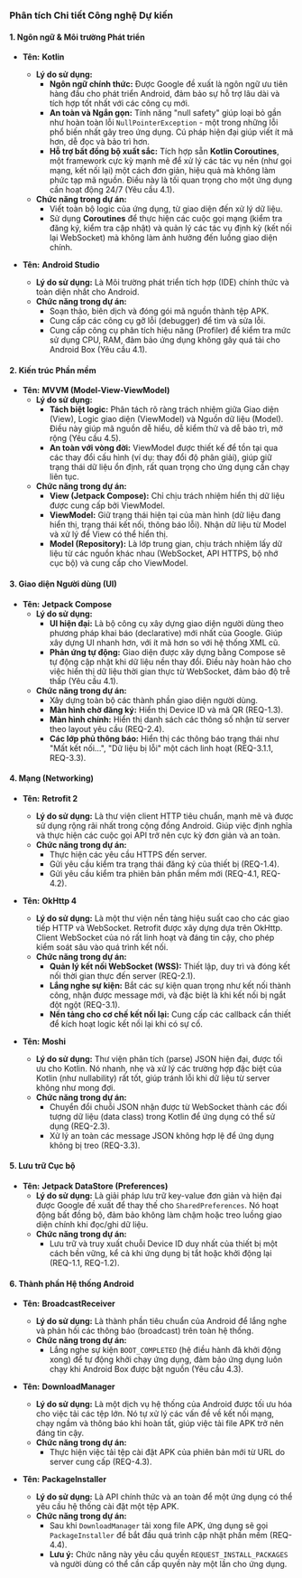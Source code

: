 ### **Phân tích Chi tiết Công nghệ Dự kiến**

#### **1. Ngôn ngữ & Môi trường Phát triển**

*   **Tên:** **Kotlin**
    *   **Lý do sử dụng:**
        *   **Ngôn ngữ chính thức:** Được Google đề xuất là ngôn ngữ ưu tiên hàng đầu cho phát triển Android, đảm bảo sự hỗ trợ lâu dài và tích hợp tốt nhất với các công cụ mới.
        *   **An toàn và Ngắn gọn:** Tính năng "null safety" giúp loại bỏ gần như hoàn toàn lỗi `NullPointerException` - một trong những lỗi phổ biến nhất gây treo ứng dụng. Cú pháp hiện đại giúp viết ít mã hơn, dễ đọc và bảo trì hơn.
        *   **Hỗ trợ bất đồng bộ xuất sắc:** Tích hợp sẵn **Kotlin Coroutines**, một framework cực kỳ mạnh mẽ để xử lý các tác vụ nền (như gọi mạng, kết nối lại) một cách đơn giản, hiệu quả mà không làm phức tạp mã nguồn. Điều này là tối quan trọng cho một ứng dụng cần hoạt động 24/7 (Yêu cầu 4.1).
    *   **Chức năng trong dự án:**
        *   Viết toàn bộ logic của ứng dụng, từ giao diện đến xử lý dữ liệu.
        *   Sử dụng **Coroutines** để thực hiện các cuộc gọi mạng (kiểm tra đăng ký, kiểm tra cập nhật) và quản lý các tác vụ định kỳ (kết nối lại WebSocket) mà không làm ảnh hưởng đến luồng giao diện chính.

*   **Tên:** **Android Studio**
    *   **Lý do sử dụng:** Là Môi trường phát triển tích hợp (IDE) chính thức và toàn diện nhất cho Android.
    *   **Chức năng trong dự án:**
        *   Soạn thảo, biên dịch và đóng gói mã nguồn thành tệp APK.
        *   Cung cấp các công cụ gỡ lỗi (debugger) để tìm và sửa lỗi.
        *   Cung cấp công cụ phân tích hiệu năng (Profiler) để kiểm tra mức sử dụng CPU, RAM, đảm bảo ứng dụng không gây quá tải cho Android Box (Yêu cầu 4.1).

#### **2. Kiến trúc Phần mềm**

*   **Tên:** **MVVM (Model-View-ViewModel)**
    *   **Lý do sử dụng:**
        *   **Tách biệt logic:** Phân tách rõ ràng trách nhiệm giữa Giao diện (View), Logic giao diện (ViewModel) và Nguồn dữ liệu (Model). Điều này giúp mã nguồn dễ hiểu, dễ kiểm thử và dễ bảo trì, mở rộng (Yêu cầu 4.5).
        *   **An toàn với vòng đời:** ViewModel được thiết kế để tồn tại qua các thay đổi cấu hình (ví dụ: thay đổi độ phân giải), giúp giữ trạng thái dữ liệu ổn định, rất quan trọng cho ứng dụng cần chạy liên tục.
    *   **Chức năng trong dự án:**
        *   **View (Jetpack Compose):** Chỉ chịu trách nhiệm hiển thị dữ liệu được cung cấp bởi ViewModel.
        *   **ViewModel:** Giữ trạng thái hiện tại của màn hình (dữ liệu đang hiển thị, trạng thái kết nối, thông báo lỗi). Nhận dữ liệu từ Model và xử lý để View có thể hiển thị.
        *   **Model (Repository):** Là lớp trung gian, chịu trách nhiệm lấy dữ liệu từ các nguồn khác nhau (WebSocket, API HTTPS, bộ nhớ cục bộ) và cung cấp cho ViewModel.

#### **3. Giao diện Người dùng (UI)**

*   **Tên:** **Jetpack Compose**
    *   **Lý do sử dụng:**
        *   **UI hiện đại:** Là bộ công cụ xây dựng giao diện người dùng theo phương pháp khai báo (declarative) mới nhất của Google. Giúp xây dựng UI nhanh hơn, với ít mã hơn so với hệ thống XML cũ.
        *   **Phản ứng tự động:** Giao diện được xây dựng bằng Compose sẽ tự động cập nhật khi dữ liệu nền thay đổi. Điều này hoàn hảo cho việc hiển thị dữ liệu thời gian thực từ WebSocket, đảm bảo độ trễ thấp (Yêu cầu 4.1).
    *   **Chức năng trong dự án:**
        *   Xây dựng toàn bộ các thành phần giao diện người dùng.
        *   **Màn hình chờ đăng ký:** Hiển thị Device ID và mã QR (REQ-1.3).
        *   **Màn hình chính:** Hiển thị danh sách các thông số nhận từ server theo layout yêu cầu (REQ-2.4).
        *   **Các lớp phủ thông báo:** Hiển thị các thông báo trạng thái như "Mất kết nối...", "Dữ liệu bị lỗi" một cách linh hoạt (REQ-3.1.1, REQ-3.3).

#### **4. Mạng (Networking)**

*   **Tên:** **Retrofit 2**
    *   **Lý do sử dụng:** Là thư viện client HTTP tiêu chuẩn, mạnh mẽ và được sử dụng rộng rãi nhất trong cộng đồng Android. Giúp việc định nghĩa và thực hiện các cuộc gọi API trở nên cực kỳ đơn giản và an toàn.
    *   **Chức năng trong dự án:**
        *   Thực hiện các yêu cầu HTTPS đến server.
        *   Gửi yêu cầu kiểm tra trạng thái đăng ký của thiết bị (REQ-1.4).
        *   Gửi yêu cầu kiểm tra phiên bản phần mềm mới (REQ-4.1, REQ-4.2).

*   **Tên:** **OkHttp 4**
    *   **Lý do sử dụng:** Là một thư viện nền tảng hiệu suất cao cho các giao tiếp HTTP và WebSocket. Retrofit được xây dựng dựa trên OkHttp. Client WebSocket của nó rất linh hoạt và đáng tin cậy, cho phép kiểm soát sâu vào quá trình kết nối.
    *   **Chức năng trong dự án:**
        *   **Quản lý kết nối WebSocket (WSS):** Thiết lập, duy trì và đóng kết nối thời gian thực đến server (REQ-2.1).
        *   **Lắng nghe sự kiện:** Bắt các sự kiện quan trọng như kết nối thành công, nhận được message mới, và đặc biệt là khi kết nối bị ngắt đột ngột (REQ-3.1).
        *   **Nền tảng cho cơ chế kết nối lại:** Cung cấp các callback cần thiết để kích hoạt logic kết nối lại khi có sự cố.

*   **Tên:** **Moshi**
    *   **Lý do sử dụng:** Thư viện phân tích (parse) JSON hiện đại, được tối ưu cho Kotlin. Nó nhanh, nhẹ và xử lý các trường hợp đặc biệt của Kotlin (như nullability) rất tốt, giúp tránh lỗi khi dữ liệu từ server không như mong đợi.
    *   **Chức năng trong dự án:**
        *   Chuyển đổi chuỗi JSON nhận được từ WebSocket thành các đối tượng dữ liệu (data class) trong Kotlin để ứng dụng có thể sử dụng (REQ-2.3).
        *   Xử lý an toàn các message JSON không hợp lệ để ứng dụng không bị treo (REQ-3.3).

#### **5. Lưu trữ Cục bộ**

*   **Tên:** **Jetpack DataStore (Preferences)**
    *   **Lý do sử dụng:** Là giải pháp lưu trữ key-value đơn giản và hiện đại được Google đề xuất để thay thế cho `SharedPreferences`. Nó hoạt động bất đồng bộ, đảm bảo không làm chậm hoặc treo luồng giao diện chính khi đọc/ghi dữ liệu.
    *   **Chức năng trong dự án:**
        *   Lưu trữ và truy xuất chuỗi Device ID duy nhất của thiết bị một cách bền vững, kể cả khi ứng dụng bị tắt hoặc khởi động lại (REQ-1.1, REQ-1.2).

#### **6. Thành phần Hệ thống Android**

*   **Tên:** **BroadcastReceiver**
    *   **Lý do sử dụng:** Là thành phần tiêu chuẩn của Android để lắng nghe và phản hồi các thông báo (broadcast) trên toàn hệ thống.
    *   **Chức năng trong dự án:**
        *   Lắng nghe sự kiện `BOOT_COMPLETED` (hệ điều hành đã khởi động xong) để tự động khởi chạy ứng dụng, đảm bảo ứng dụng luôn chạy khi Android Box được bật nguồn (Yêu cầu 4.3).

*   **Tên:** **DownloadManager**
    *   **Lý do sử dụng:** Là một dịch vụ hệ thống của Android được tối ưu hóa cho việc tải các tệp lớn. Nó tự xử lý các vấn đề về kết nối mạng, chạy ngầm và thông báo khi hoàn tất, giúp việc tải file APK trở nên đáng tin cậy.
    *   **Chức năng trong dự án:**
        *   Thực hiện việc tải tệp cài đặt APK của phiên bản mới từ URL do server cung cấp (REQ-4.3).

*   **Tên:** **PackageInstaller**
    *   **Lý do sử dụng:** Là API chính thức và an toàn để một ứng dụng có thể yêu cầu hệ thống cài đặt một tệp APK.
    *   **Chức năng trong dự án:**
        *   Sau khi `DownloadManager` tải xong file APK, ứng dụng sẽ gọi `PackageInstaller` để bắt đầu quá trình cập nhật phần mềm (REQ-4.4).
        *   **Lưu ý:** Chức năng này yêu cầu quyền `REQUEST_INSTALL_PACKAGES` và người dùng có thể cần cấp quyền này một lần cho ứng dụng.
